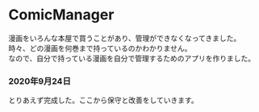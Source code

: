 <h1>ComicManager</h1>
漫画をいろんな本屋で買うことがあり、管理ができなくなってきました。<br>
時々、どの漫画を何巻まで持っているのかわかりません。<br>
なので、自分で持っている漫画を自分で管理するためのアプリを作りました。
<br>
<h3>2020年9月24日</h3>
とりあえず完成した。ここから保守と改善をしていきます。